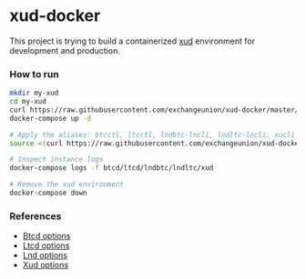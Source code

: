 xud-docker
==========

This project is trying to build a containerized [xud](https://github.com/ExchangeUnion/xud) environment for development and production.

### How to run

```bash
mkdir my-xud
cd my-xud
curl https://raw.githubusercontent.com/exchangeunion/xud-docker/master/xud-simnet-fast/docker-compose.dist.yml > docker-compose.yml
docker-compose up -d

# Apply the aliases: btcctl, ltcctl, lndbtc-lncli, lndltc-lncli, xucli
source <(curl https://raw.githubusercontent.com/exchangeunion/xud-docker/master/xud-simnet-fast/aliases.bash)

# Inspect instance logs
docker-compose logs -f btcd/ltcd/lndbtc/lndltc/xud

# Remove the xud environment
docker-compose down
```

### References

* [Btcd options](https://godoc.org/github.com/btcsuite/btcd)
* [Ltcd options](https://godoc.org/github.com/ltcsuite/ltcd)
* [Lnd options](https://github.com/lightningnetwork/lnd/blob/master/sample-lnd.conf)
* [Xud options](https://github.com/ExchangeUnion/xud/blob/master/sample-xud.conf)
